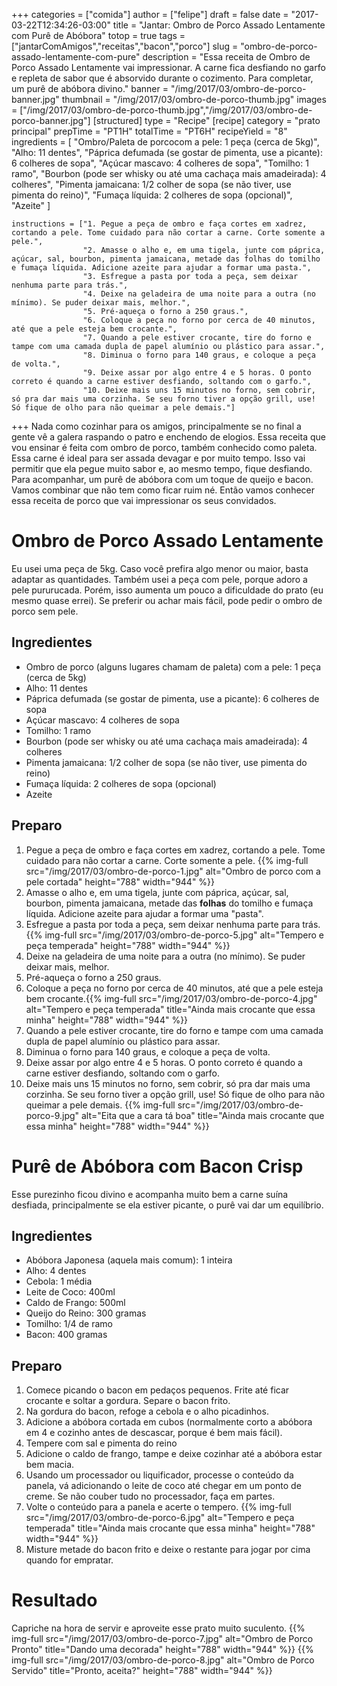 +++
categories = ["comida"]
author = ["felipe"]
draft = false
date = "2017-03-22T12:34:26-03:00"
title = "Jantar: Ombro de Porco Assado Lentamente com Purê de Abóbora"
totop = true
tags = ["jantarComAmigos","receitas","bacon","porco"]
slug = "ombro-de-porco-assado-lentamente-com-pure"
description = "Essa receita de Ombro de Porco Assado Lentamente vai impressionar. A carne fica desfiando no garfo e repleta de sabor que é absorvido durante o cozimento. Para completar, um purê de abóbora divino."
banner = "/img/2017/03/ombro-de-porco-banner.jpg"
thumbnail = "/img/2017/03/ombro-de-porco-thumb.jpg"
images = ["/img/2017/03/ombro-de-porco-thumb.jpg","/img/2017/03/ombro-de-porco-banner.jpg"]
[structured]
    type = "Recipe"
[recipe]
    category = "prato principal"
    prepTime = "PT1H"
    totalTime = "PT6H"
    recipeYield = "8"
    ingredients = [ "Ombro/Paleta de porcocom a pele: 1 peça (cerca de 5kg)",
                    "Alho: 11 dentes",
                    "Páprica defumada (se gostar de pimenta, use a picante): 6 colheres de sopa",
                    "Açúcar mascavo: 4 colheres de sopa",
                    "Tomilho: 1 ramo",
                    "Bourbon (pode ser whisky ou até uma cachaça mais amadeirada): 4 colheres",
                    "Pimenta jamaicana: 1/2 colher de sopa (se não tiver, use pimenta do reino)",
                    "Fumaça líquida: 2 colheres de sopa (opcional)",
                    "Azeite" ]

    instructions = ["1. Pegue a peça de ombro e faça cortes em xadrez, cortando a pele. Tome cuidado para não cortar a carne. Corte somente a pele.",
                    "2. Amasse o alho e, em uma tigela, junte com páprica, açúcar, sal, bourbon, pimenta jamaicana, metade das folhas do tomilho e fumaça líquida. Adicione azeite para ajudar a formar uma pasta.",
                    "3. Esfregue a pasta por toda a peça, sem deixar nenhuma parte para trás.",
                    "4. Deixe na geladeira de uma noite para a outra (no mínimo). Se puder deixar mais, melhor.",
                    "5. Pré-aqueça o forno a 250 graus.",
                    "6. Coloque a peça no forno por cerca de 40 minutos, até que a pele esteja bem crocante.",
                    "7. Quando a pele estiver crocante, tire do forno e tampe com uma camada dupla de papel alumínio ou plástico para assar.",
                    "8. Diminua o forno para 140 graus, e coloque a peça de volta.",
                    "9. Deixe assar por algo entre 4 e 5 horas. O ponto correto é quando a carne estiver desfiando, soltando com o garfo.",
                    "10. Deixe mais uns 15 minutos no forno, sem cobrir, só pra dar mais uma corzinha. Se seu forno tiver a opção grill, use! Só fique de olho para não queimar a pele demais."]
+++
Nada como cozinhar para os amigos, principalmente se no final a gente vê a galera raspando o patro e enchendo de elogios.
Essa receita que vou ensinar é feita com ombro de porco, também conhecido como paleta. Essa carne é ideal para ser assada devagar e por muito tempo. Isso vai permitir que ela pegue muito sabor e, ao mesmo tempo, fique desfiando.
Para acompanhar, um purê de abóbora com um toque de queijo e bacon.
Vamos combinar que não tem como ficar ruim né. Então vamos conhecer essa receita de porco que vai impressionar os seus convidados.

# Ombro de Porco Assado Lentamente
Eu usei uma peça de 5kg. Caso você prefira algo menor ou maior, basta adaptar as quantidades.
Também usei a peça com pele, porque adoro a pele pururucada. Porém, isso aumenta um pouco a dificuldade do prato (eu mesmo quase errei).
Se preferir ou achar mais fácil, pode pedir o ombro de porco sem pele.

## Ingredientes

- Ombro de porco (alguns lugares chamam de paleta) com a pele: 1 peça (cerca de 5kg)
- Alho: 11 dentes
- Páprica defumada (se gostar de pimenta, use a picante): 6 colheres de sopa
- Açúcar mascavo: 4 colheres de sopa
- Tomilho: 1 ramo
- Bourbon (pode ser whisky ou até uma cachaça mais amadeirada): 4 colheres
- Pimenta jamaicana: 1/2 colher de sopa (se não tiver, use pimenta do reino)
- Fumaça líquida: 2 colheres de sopa (opcional)
- Azeite

## Preparo

1. Pegue a peça de ombro e faça cortes em xadrez, cortando a pele. Tome cuidado para não cortar a carne. Corte somente a pele. {{% img-full src="/img/2017/03/ombro-de-porco-1.jpg" alt="Ombro de porco com a pele cortada"  height="788" width="944" %}}
2. Amasse o alho e, em uma tigela, junte com páprica, açúcar, sal, bourbon, pimenta jamaicana, metade das **folhas** do tomilho e fumaça líquida. Adicione azeite para ajudar a formar uma "pasta".
3. Esfregue a pasta por toda a peça, sem deixar nenhuma parte para trás. {{% img-full src="/img/2017/03/ombro-de-porco-5.jpg" alt="Tempero e peça temperada"  height="788" width="944" %}}
4. Deixe na geladeira de uma noite para a outra (no mínimo). Se puder deixar mais, melhor.
5. Pré-aqueça o forno a 250 graus.
6. Coloque a peça no forno por cerca de 40 minutos, até que a pele esteja bem crocante.{{% img-full src="/img/2017/03/ombro-de-porco-4.jpg" alt="Tempero e peça temperada" title="Ainda mais crocante que essa minha"  height="788" width="944" %}}
7. Quando a pele estiver crocante, tire do forno e tampe com uma camada dupla de papel alumínio ou plástico para assar.
8. Diminua o forno para 140 graus, e coloque a peça de volta.
9. Deixe assar por algo entre 4 e 5 horas. O ponto correto é quando a carne estiver desfiando, soltando com o garfo.
10. Deixe mais uns 15 minutos no forno, sem cobrir, só pra dar mais uma corzinha. Se seu forno tiver a opção grill, use! Só fique de olho para não queimar a pele demais.
{{% img-full src="/img/2017/03/ombro-de-porco-9.jpg" alt="Eita que a cara tá boa" title="Ainda mais crocante que essa minha"  height="788" width="944" %}}

# Purê de Abóbora com Bacon Crisp

Esse purezinho ficou divino e acompanha muito bem a carne suína desfiada, principalmente se ela estiver picante, o purê vai dar um equilíbrio.

## Ingredientes

- Abóbora Japonesa (aquela mais comum): 1 inteira
- Alho: 4 dentes
- Cebola: 1 média
- Leite de Coco: 400ml
- Caldo de Frango: 500ml
- Queijo do Reino: 300 gramas
- Tomilho: 1/4 de ramo
- Bacon: 400 gramas

## Preparo

1. Comece picando o bacon em pedaços pequenos. Frite até ficar crocante e soltar a gordura. Separe o bacon frito.
2. Na gordura do bacon, refoge a cebola e o alho picadinhos.
3. Adicione a abóbora cortada em cubos (normalmente corto a abóbora em 4 e cozinho antes de descascar, porque é bem mais fácil).
4. Tempere com sal e pimenta do reino
5. Adicione o caldo de frango, tampe e deixe cozinhar até a abóbora estar bem macia.
6. Usando um processador ou liquificador, processe o conteúdo da panela, vá adicionando o leite de coco até chegar em um ponto de creme. Se não couber tudo no processador, faça em partes.
7. Volte o conteúdo para a panela e acerte o tempero. {{% img-full src="/img/2017/03/ombro-de-porco-6.jpg" alt="Tempero e peça temperada" title="Ainda mais crocante que essa minha"  height="788" width="944" %}}
8. Misture metade do bacon frito e deixe o restante para jogar por cima quando for empratar.

# Resultado

Capriche na hora de servir e aproveite esse prato muito suculento.
{{% img-full src="/img/2017/03/ombro-de-porco-7.jpg" alt="Ombro de Porco Pronto" title="Dando uma decorada"  height="788" width="944" %}}
{{% img-full src="/img/2017/03/ombro-de-porco-8.jpg" alt="Ombro de Porco Servido" title="Pronto, aceita?"  height="788" width="944" %}}
